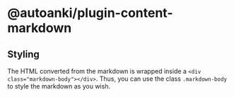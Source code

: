 # @autoanki/plugin-content-markdown

## Styling

The HTML converted from the markdown is wrapped inside a `<div class="markdown-body"></div>`. Thus, you can use the class `.markdown-body` to style the markdown as you wish.
